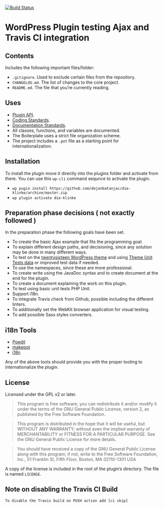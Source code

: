 [![Build Status](https://travis-ci.org/dejanbatanjac/die-klinke.svg?branch=master)](https://travis-ci.org/dejanbatanjac/die-klinke)

# WordPress Plugin testing Ajax and Travis CI integration

## Contents

Includes the following important files/folder:

* `.gitignore`. Used to exclude certain files from the repository.
* `CHANGELOG.md`. The list of changes to the core project.
* `README.md`. The file that you’re currently reading.

## Uses

* [Plugin API](http://codex.wordpress.org/Plugin_API).
* [Coding Standards](http://codex.wordpress.org/WordPress_Coding_Standards).
* [Documentation Standards](https://make.wordpress.org/core/handbook/best-practices/inline-documentation-standards/php/).
* All classes, functions, and variables are documented.
* The Boilerplate uses a strict file organization scheme.
* The project includes a `.pot` file as a starting point for internationalization.

## Installation

To install the plugin move it directly into the plugins folder and activate from there.
You can use this `wp-cli` command sequnce to activate the plugin.
* `wp pugin install https://github.com/dejanbatanjac/die-klinke/archive/master.zip`
* `wp plugin activate die-klinke`

## Preparation phase decisions ( not exactly followed )

In the preparation phase the following goals have been set.

* To create the basic Ajax example that fits the programming goal.
* To explain different design paths, and decisioning, since any solution may be
done in many different ways.
* To test on the [twentysixteen WordPress theme](https://wordpress.org/themes/twentysixteen/) and using [Theme Unit Tests data](https://codex.wordpress.org/Theme_Unit_Test) or improved test data if needed.
* To use the namespaces, since these are more professional.
* To create write using the JavaDoc syntax and to create document at the end for the plugin.
* To create a document explaining the work on this plugin.
* To test using basic unit tests PHP Unit.
* Support i18n.
* To integrate Travis check from Github, possible including the different linters.
* To additionally set the WebKit browser application for visual testing.
* To add possible Sass styles converters.


## i18n Tools

* [Poedit](http://www.poedit.net/)
* [makepot](http://i18n.svn.wordpress.org/tools/trunk/)
* [i18n](https://github.com/grappler/i18n)

Any of the above tools should provide you with the proper tooling to internationalize the plugin.

## License

Licensed under the GPL v2 or later.

> This program is free software; you can redistribute it and/or modify it under the terms of the GNU General Public License, version 2, as published by the Free Software Foundation.

> This program is distributed in the hope that it will be useful, but WITHOUT ANY WARRANTY; without even the implied warranty of MERCHANTABILITY or FITNESS FOR A PARTICULAR PURPOSE. See the GNU General Public License for more details.

> You should have received a copy of the GNU General Public License along with this program; if not, write to the Free Software Foundation, Inc., 51 Franklin St, Fifth Floor, Boston, MA 02110-1301 USA

A copy of the license is included in the root of the plugin’s directory. The file is named `LICENSE`.

## Note on disabling the Travis CI Build

`To disable the Travis build on PUSH action add [ci skip]`
